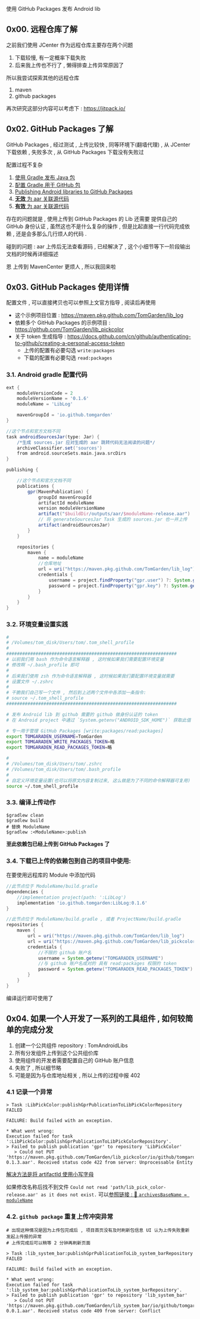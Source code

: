 使用 GitHub Packages 发布 Android lib


## 0x00. 远程仓库了解

之前我们使用 JCenter 作为远程仓库主要存在两个问题
1. 下载较慢, 有一定概率下载失败
2. 后来我上传也不行了 , 懒得排查上传异常原因了

所以我尝试探索其他的远程仓库
1. maven
2. github packages

再次研究这部分内容可以考虑下 : https://jitpack.io/


## 0x02. GitHub Packages 了解

GitHub Packages , 经过测试 , 上传比较快 , 同等环境下(翻墙代理) ,
从 JCenter 下载依赖 , 失败多次 ,
从 GitHub Packages 下载没有失败过

配置过程不复杂
1. [使用 Gradle 发布 Java 包](https://docs.github.com/cn/actions/language-and-framework-guides/publishing-java-packages-with-gradle)
2. [配置 Gradle 用于 GitHub 包](https://docs.github.com/cn/packages/using-github-packages-with-your-projects-ecosystem/configuring-gradle-for-use-with-github-packages)
3. [Publishing Android libraries to GitHub Packages](https://proandroiddev.com/publishing-android-libraries-to-the-github-package-registry-part-1-7997be54ea5a)
4. [__无效__ 为 aar 关联源代码](https://kaywu.xyz/2016/05/01/Maven-aar-source/)
5. [__有效__ 为 aar 关联源代码](https://stackoverflow.com/questions/26874498/publish-an-android-library-to-maven-with-aar-and-source-jar)

存在的问题就是 , 使用上传到 GitHub Packages 的 Lib 还需要 提供自己的 GitHub 身份认证 , 
虽然这也不是什么复杂的操作 , 但是比起直接一行代码完成依赖 , 还是会多那么几行烦人的代码 .

碰到的问题 : aar 上传后无法查看源码 , 已经解决了 , 这个小细节等下一阶段输出文档的时候再详细描述

恩 上传到 MavenCenter 更烦人 , 所以我回来啦



## 0x03. GitHub Packages 使用详情

配置文件 , 可以直接拷贝也可以参照上文官方指导 , 阅读后再使用

- 这个示例项目位置 : https://maven.pkg.github.com/TomGarden/lib_log
- 依赖多个 GitHub Packages 的示例项目 : https://github.com/TomGarden/lib_pickcolor
- 关于 token 生成指导 : https://docs.github.com/cn/github/authenticating-to-github/creating-a-personal-access-token
    - 上传的配置有必要勾选 `write:packages`
    - 下载的配置有必要勾选 `read:packages`


### 3.1. Android gradle 配置代码

```Groovy
ext {
    moduleVersionCode = 2
    moduleVersionName = '0.1.6'
    moduleName = 'LibLog'

    mavenGroupId = 'io.github.tomgarden'
}

//这个节点和官方文档不同
task androidSourcesJar(type: Jar) {
    /*生成 sources.jar 应对生成的 aar 跳转代码无法阅读的问题*/
    archiveClassifier.set('sources')
    from android.sourceSets.main.java.srcDirs
}

publishing {

    //这个节点和官方文档不同
    publications {
        gpr(MavenPublication) {
            groupId mavenGroupId
            artifactId moduleName
            version moduleVersionName
            artifact("$buildDir/outputs/aar/$moduleName-release.aar")
            // 将 generateSourcesJar Task 生成的 sources.jar 也一并上传
            artifact(androidSourcesJar)
        }
    }

    repositories {
        maven {
            name = moduleName
            //仓库地址
            url = uri("https://maven.pkg.github.com/TomGarden/lib_log")
            credentials {
                username = project.findProperty("gpr.user") ?: System.getenv("TOMGARADEN_USERNAME")
                password = project.findProperty("gpr.key") ?: System.getenv("PUBLISH_LIB_TO_GITHUB_PACKAGES_TOKEN")
            }
        }
    }
}
```

### 3.2. __环境变量设置实践__

```sh
#
# /Volumes/tom_disk/Users/tom/.tom_shell_profile
#
################################################################
# 以前我们用 bash 作为命令语言解释器 , 这时候如果我们需要配置环境变量
# 修改啊 ~/.bash_profile 即可
#
# 后来我们使用 zsh 作为命令语言解释器 , 这时候如果我们要配置环境变量就需要
# 设置文件 ~/.zshrc
#
# 干脆我们自己写一个文件 , 然后到上述两个文件中各添加一条指令:
# source ~/.tom_shell_profile
################################################################

# 发布 Android lib 到 github 需要的 github 做身份认证的 token
# 在 Android project 中通过 `System.getenv("ANDROID_SDK_HOME")` 获取此值

# 专一用于管理 GitHub Packages [write:packages/read:packages] 
export TOMGARADEN_USERNAME=TomGarden
export TOMGARADEN_WRITE_PACKAGES_TOKEN=略
export TOMGARADEN_READ_PACKAGES_TOKEN=略
```

```sh
#
# /Volumes/tom_disk/Users/tom/.zshrc
# /Volumes/tom_disk/Users/tom/.bash_profile
#
# 自定义环境变量设置(也可以将原文内容复制过来, 这么做是为了不同的命令解释器可复用)
source ~/.tom_shell_profile
```


### 3.3. 编译上传动作

```terminate
$gradlew clean 
$gradlew build
# 替换 ModuleName
$gradlew :<ModuleName>:publish
```

__至此依赖包已经上传到 GitHub Packages 了__

### 3.4. 下载已上传的依赖包到自己的项目中使用:

在要使用远程库的 Module 中添加代码
```Groovy
//此节点位于 ModuleName/build.gradle
dependencies {
    //implementation project(path: ':LibLog')
    implementation 'io.github.tomgarden:LibLog:0.1.6'
}

//此节点位于 ModuleName/build.gradle , 或者 ProjectName/build.gradle
repositories {
    maven {
        url = uri("https://maven.pkg.github.com/TomGarden/lib_log")
        url = uri("https://maven.pkg.github.com/TomGarden/lib_pickcolor")
        credentials {
            //不限的 github 账户名
            username = System.getenv("TOMGARADEN_USERNAME")
            //与 github 账户名成对的 具有 read:packages 权限的 token
            password = System.getenv("TOMGARADEN_READ_PACKAGES_TOKEN")
        }
    }
}
```

编译运行即可使用了





## 0x04. 如果一个人开发了一系列的工具组件 , 如何较简单的完成分发
1. 创建一个公共组件 repository : TomAndroidLibs
2. 所有分发组件上传到这个公共组价库
3. 使用组件的开发者需要配置自己的 GitHub 账户信息
4. 失败了 , 所以细节略
5. 可能是因为与仓库地址相关 , 所以上传的过程中报 402

### 4.1 记录一个异常
```
> Task :LibPickColor:publishGprPublicationToLibPickColorRepository FAILED

FAILURE: Build failed with an exception.

* What went wrong:
Execution failed for task ':LibPickColor:publishGprPublicationToLibPickColorRepository'.
> Failed to publish publication 'gpr' to repository 'LibPickColor'
   > Could not PUT 'https://maven.pkg.github.com/TomGarden/lib_pickcolor/io/github/tomgarden/LibPickColor/0.1.3/LibPickColor-0.1.3.aar'. Received status code 422 from server: Unprocessable Entity
```

[解决方法是将 artifactId 使用小写字母](https://github.community/t/keep-getting-received-status-code-422-from-server-unprocessable-entity/138576)

如果修改名称后找不到文件 `Could not read 'path/lib_pick_color-release.aar' as it does not exist.`
可以[参照链接 :  🔗 `archivesBaseName = moduleName`](https://github.com/TomGarden/lib_log/blob/master/LibLog/publish_github_packages.gradle)


### 4.2. `github package` 重复上传冲突异常
```
# 出现这种情况是因为上传包完成后 , 项目首页没有及时刷新包信息 UI 认为上传失败重新发起上传报的异常
# 上传完成后可以稍等 2 分钟再刷新页面

> Task :lib_system_bar:publishGprPublicationToLib_system_barRepository FAILED

FAILURE: Build failed with an exception.

* What went wrong:
Execution failed for task ':lib_system_bar:publishGprPublicationToLib_system_barRepository'.
> Failed to publish publication 'gpr' to repository 'lib_system_bar'
   > Could not PUT 'https://maven.pkg.github.com/TomGarden/lib_system_bar/io/github/tomgarden/lib_system_bar/0.0.1/lib_system_bar-0.0.1.aar'. Received status code 409 from server: Conflict
```


